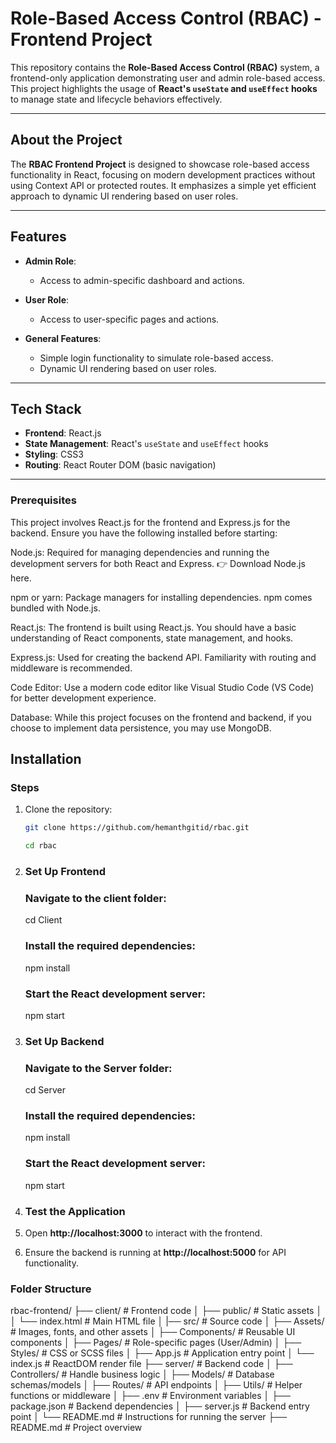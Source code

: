 <!-- # Getting Started with Create React App

This project was bootstrapped with [Create React App](https://github.com/facebook/create-react-app).

## Available Scripts

In the project directory, you can run:

### `npm start`

Runs the app in the development mode.\
Open [http://localhost:3000](http://localhost:3000) to view it in your browser.

The page will reload when you make changes.\
You may also see any lint errors in the console.

### `npm test`

Launches the test runner in the interactive watch mode.\
See the section about [running tests](https://facebook.github.io/create-react-app/docs/running-tests) for more information.

### `npm run build`

Builds the app for production to the `build` folder.\
It correctly bundles React in production mode and optimizes the build for the best performance.

The build is minified and the filenames include the hashes.\
Your app is ready to be deployed!

See the section about [deployment](https://facebook.github.io/create-react-app/docs/deployment) for more information.

### `npm run eject`

**Note: this is a one-way operation. Once you `eject`, you can't go back!**

If you aren't satisfied with the build tool and configuration choices, you can `eject` at any time. This command will remove the single build dependency from your project.

Instead, it will copy all the configuration files and the transitive dependencies (webpack, Babel, ESLint, etc) right into your project so you have full control over them. All of the commands except `eject` will still work, but they will point to the copied scripts so you can tweak them. At this point you're on your own.

You don't have to ever use `eject`. The curated feature set is suitable for small and middle deployments, and you shouldn't feel obligated to use this feature. However we understand that this tool wouldn't be useful if you couldn't customize it when you are ready for it.

## Learn More

You can learn more in the [Create React App documentation](https://facebook.github.io/create-react-app/docs/getting-started).

To learn React, check out the [React documentation](https://reactjs.org/).

### Code Splitting

This section has moved here: [https://facebook.github.io/create-react-app/docs/code-splitting](https://facebook.github.io/create-react-app/docs/code-splitting)

### Analyzing the Bundle Size   

This section has moved here: [https://facebook.github.io/create-react-app/docs/analyzing-the-bundle-size](https://facebook.github.io/create-react-app/docs/analyzing-the-bundle-size)

### Making a Progressive Web App

This section has moved here: [https://facebook.github.io/create-react-app/docs/making-a-progressive-web-app](https://facebook.github.io/create-react-app/docs/making-a-progressive-web-app)

### Advanced Configuration

This section has moved here: [https://facebook.github.io/create-react-app/docs/advanced-configuration](https://facebook.github.io/create-react-app/docs/advanced-configuration)

### Deployment

This section has moved here: [https://facebook.github.io/create-react-app/docs/deployment](https://facebook.github.io/create-react-app/docs/deployment)

### `npm run build` fails to minify

This section has moved here: [https://facebook.github.io/create-react-app/docs/troubleshooting#npm-run-build-fails-to-minify](https://facebook.github.io/create-react-app/docs/troubleshooting#npm-run-build-fails-to-minify)
 -->

# Role-Based Access Control (RBAC) - Frontend Project

This repository contains the **Role-Based Access Control (RBAC)** system, a frontend-only application demonstrating user and admin role-based access. This project highlights the usage of **React's `useState` and `useEffect` hooks** to manage state and lifecycle behaviors effectively.

---

## About the Project

The **RBAC Frontend Project** is designed to showcase role-based access functionality in React, focusing on modern development practices without using Context API or protected routes. It emphasizes a simple yet efficient approach to dynamic UI rendering based on user roles.

---

## Features

- **Admin Role**:
  - Access to admin-specific dashboard and actions.
  
- **User Role**:
  - Access to user-specific pages and actions.
  
- **General Features**:
  - Simple login functionality to simulate role-based access.
  - Dynamic UI rendering based on user roles.

---

## Tech Stack

- **Frontend**: React.js
- **State Management**: React's `useState` and `useEffect` hooks
- **Styling**: CSS3
- **Routing**: React Router DOM (basic navigation)

---

### Prerequisites
This project involves React.js for the frontend and Express.js for the backend. Ensure you have the following installed before starting:

Node.js:
Required for managing dependencies and running the development servers for both React and Express.
👉 Download Node.js here.

npm or yarn:
Package managers for installing dependencies. npm comes bundled with Node.js.

React.js:
The frontend is built using React.js. You should have a basic understanding of React components, state management, and hooks.

Express.js:
Used for creating the backend API. Familiarity with routing and middleware is recommended.

Code Editor:
Use a modern code editor like Visual Studio Code (VS Code) for better development experience.

Database:
While this project focuses on the frontend and backend, if you choose to implement data persistence, you may use MongoDB.


## Installation

### Steps
1. Clone the repository:
   ```bash
   git clone https://github.com/hemanthgitid/rbac.git
   
   cd rbac

2. ### Set Up Frontend 

    ### Navigate to the client folder:
     cd Client

    ### Install the required dependencies:
     npm install

    ### Start the React development server:
     npm start
3. ### Set Up Backend 

    ### Navigate to the Server folder:
     cd Server

    ### Install the required dependencies:
     npm install

    ### Start the React development server:
     npm start
 
4. ### Test the Application

1.   Open **http://localhost:3000** to interact with the frontend.
2.   Ensure the backend is running at **http://localhost:5000** for API functionality.

### Folder Structure

rbac-frontend/
├── client/                           # Frontend code
│   ├── public/                       # Static assets
│   │   └── index.html                # Main HTML file
│   |── src/                          # Source code
│       ├── Assets/                   # Images, fonts, and other assets
│       ├── Components/               # Reusable UI components
│       ├── Pages/                    # Role-specific pages (User/Admin)
│       ├── Styles/                   # CSS or SCSS files
│       ├── App.js                    # Application entry point
│       └── index.js                  # ReactDOM render file
├── server/                           # Backend code
│   ├── Controllers/                  # Handle business logic
│   ├── Models/                       # Database schemas/models
│   ├── Routes/                       # API endpoints
│   ├── Utils/                        # Helper functions or middleware
│   ├── .env                          # Environment variables
│   ├── package.json                  # Backend dependencies
│   ├── server.js                     # Backend entry point
│   └── README.md                     # Instructions for running the server
├── README.md                         # Project overview

